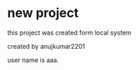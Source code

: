 # new project

this project was created form local system

created by anujkumar2201

user name is aaa.